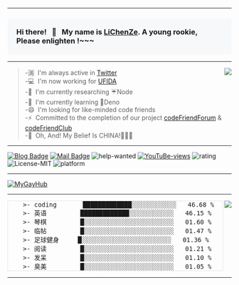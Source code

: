 <!--
**LiChenZe/LiChenZe** is a ✨ _special_ ✨ repository because its `README.md` (this file) appears on your GitHub profile.

Here are some ideas to get you started:

- 🔭 I'm currently working on ...
- 🌱 I'm currently learning ...
- 👯 I'm looking to collaborate on ...
- 🤔 I'm looking for help with ...
- 🈵 I'm always active in 
- 💬 Ask me about ...
- 📫 How to reach me: ...
- 😄 Pronouns: ...
- ⚡ Fun fact: ...
-->

---------------------------------------------------------------------------------------------------------------------------------------------------------------------

<div>
    <h3 style="background-color: F6F8FA; padding: 20px">
        Hi there! &nbsp; 👋 &nbsp; My name is <a href="https://www.leechenze.com">LiChenZe</a>.
        A young rookie, Please enlighten !~~~
    </h3>
</div>

---------------------------------------------------------------------------------------------------------------------------------------------------------------------

<img align="right"  src="https://github-readme-stats.vercel.app/api?username=LiChenZe&show_icons=true&theme=cobalt" />   

>-🈵&nbsp;&nbsp;I'm always active in [Twitter](https://mobile.twitter.com/leechense)   
>-💻&nbsp;&nbsp;I'm now working for [UFIDA](https://www.yonyougov.com/)   
>-🔭&nbsp;&nbsp;I'm currently researching ☔Node   
>-🌱&nbsp;&nbsp;I'm currently learning 🦕Deno   
>-😄&nbsp;&nbsp;I'm looking for like-minded code friends  
>-⚡&nbsp;&nbsp;Committed to the completion of our project [codeFriendForum](http://forum.codefriend.icu/) & [codeFriendClub](http://club.codefriend.icu/)   
>-🌹&nbsp;&nbsp;Oh, And! My Belief Is CHINA!💖💖💖

---------------------------------------------------------------------------------------------------------------------------------------------------------------------

[![Blog Badge](https://img.shields.io/badge/blog-0k%20pageview-brightgreen)](https://www.leechenze.com/subset/blog.html)
[![Mail Badge](https://img.shields.io/badge/-leeczyc@gmail.com-c14438?style=flat-square&logo=Gmail&logoColor=white&link=mailto:leeczyc@gmail.com)](mailto:leeczyc@gmail.com)
![help-wanted](https://img.shields.io/badge/%20-help--wanted-%23159818)
[![YouTuBe-views](https://img.shields.io/badge/views--red?logo=youtube&style=social)](https://www.youtube.com/channel/UCtRTxDQgQZNWY5gG0eZNCDw/videos?view_as=subscriber)
![rating](https://img.shields.io/badge/rating-%E2%98%85%E2%98%85%E2%98%85%E2%98%85%E2%98%85%C2%BD-brightgreen)
![License-MIT](https://img.shields.io/badge/license-Apache2-blue)
![platform](https://img.shields.io/badge/platform-windows%20%7C%20macos%20%7C%20Ubuntu-lightgrey)

---------------------------------------------------------------------------------------------------------------------------------------------------------------------

[![MyGayHub](https://www.leechenze.com/subset/assets/images/world.jpg)](https://www.leechenze.com)   

---------------------------------------------------------------------------------------------------------------------------------------------------------------------

<img align="right" src="https://github-readme-stats.vercel.app/api/top-langs/?username=LiChenZe&layout=compact&theme=cobalt" />   
<pre style="border: 1px solid #E1E4E8">
    >- coding       █████████████░░░░░░░░░░░░   46.68 %    
    >- 英语         █████████████░░░░░░░░░░░░   46.15 %    
    >- 琴棋         █░░░░░░░░░░░░░░░░░░░░░░░░   01.60 %   
    >- 临帖         █░░░░░░░░░░░░░░░░░░░░░░░░   01.47 %    
    >- 足球健身     █░░░░░░░░░░░░░░░░░░░░░░░░   01.36 %    
    >- 阅读         █░░░░░░░░░░░░░░░░░░░░░░░░   01.21 %   
    >- 发呆         █░░░░░░░░░░░░░░░░░░░░░░░░   01.10 %    
    >- 臭美         █░░░░░░░░░░░░░░░░░░░░░░░░   01.05 %    
</pre>

---

















